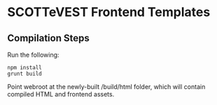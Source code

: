 # SCOTTeVEST Frontend Templates

## Compilation Steps

Run the following:

    npm install
    grunt build

Point webroot at the newly-built /build/html folder, which will contain compiled
HTML and frontend assets.
